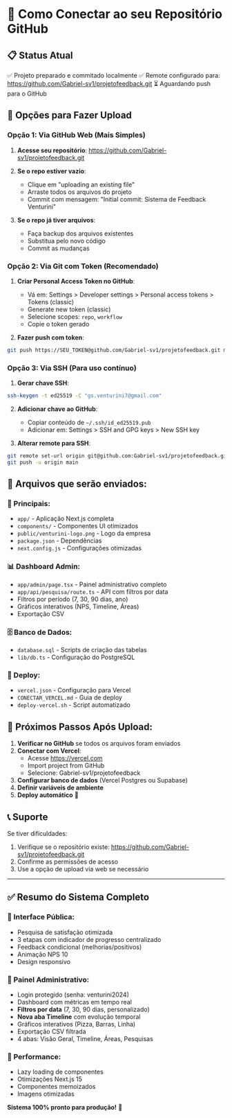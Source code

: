 # 🔗 Como Conectar ao seu Repositório GitHub

## 📋 Status Atual
✅ Projeto preparado e commitado localmente
✅ Remote configurado para: https://github.com/Gabriel-sv1/projetofeedback.git
⏳ Aguardando push para o GitHub

## 🚀 Opções para Fazer Upload

### Opção 1: Via GitHub Web (Mais Simples)

1. **Acesse seu repositório**: https://github.com/Gabriel-sv1/projetofeedback.git
2. **Se o repo estiver vazio**:
   - Clique em "uploading an existing file"
   - Arraste todos os arquivos do projeto
   - Commit com mensagem: "Initial commit: Sistema de Feedback Venturini"

3. **Se o repo já tiver arquivos**:
   - Faça backup dos arquivos existentes
   - Substitua pelo novo código
   - Commit as mudanças

### Opção 2: Via Git com Token (Recomendado)

1. **Criar Personal Access Token no GitHub**:
   - Vá em: Settings > Developer settings > Personal access tokens > Tokens (classic)
   - Generate new token (classic)
   - Selecione scopes: `repo`, `workflow`
   - Copie o token gerado

2. **Fazer push com token**:
```bash
git push https://SEU_TOKEN@github.com/Gabriel-sv1/projetofeedback.git main
```

### Opção 3: Via SSH (Para uso contínuo)

1. **Gerar chave SSH**:
```bash
ssh-keygen -t ed25519 -C "gs.venturini7@gmail.com"
```

2. **Adicionar chave ao GitHub**:
   - Copiar conteúdo de `~/.ssh/id_ed25519.pub`
   - Adicionar em: Settings > SSH and GPG keys > New SSH key

3. **Alterar remote para SSH**:
```bash
git remote set-url origin git@github.com:Gabriel-sv1/projetofeedback.git
git push -u origin main
```

## 📁 Arquivos que serão enviados:

### 🎯 Principais:
- `app/` - Aplicação Next.js completa
- `components/` - Componentes UI otimizados
- `public/venturini-logo.png` - Logo da empresa
- `package.json` - Dependências
- `next.config.js` - Configurações otimizadas

### 📊 Dashboard Admin:
- `app/admin/page.tsx` - Painel administrativo completo
- `app/api/pesquisa/route.ts` - API com filtros por data
- Filtros por período (7, 30, 90 dias, ano)
- Gráficos interativos (NPS, Timeline, Áreas)
- Exportação CSV

### 🗄️ Banco de Dados:
- `database.sql` - Scripts de criação das tabelas
- `lib/db.ts` - Configuração do PostgreSQL

### 🚀 Deploy:
- `vercel.json` - Configuração para Vercel
- `CONECTAR_VERCEL.md` - Guia de deploy
- `deploy-vercel.sh` - Script automatizado

## 🎯 Próximos Passos Após Upload:

1. **Verificar no GitHub** se todos os arquivos foram enviados
2. **Conectar com Vercel**:
   - Acesse https://vercel.com
   - Import project from GitHub
   - Selecione: Gabriel-sv1/projetofeedback
3. **Configurar banco de dados** (Vercel Postgres ou Supabase)
4. **Definir variáveis de ambiente**
5. **Deploy automático** 🚀

## 📞 Suporte

Se tiver dificuldades:
1. Verifique se o repositório existe: https://github.com/Gabriel-sv1/projetofeedback.git
2. Confirme as permissões de acesso
3. Use a opção de upload via web se necessário

---

## ✅ Resumo do Sistema Completo

### 🎨 Interface Pública:
- Pesquisa de satisfação otimizada
- 3 etapas com indicador de progresso centralizado
- Feedback condicional (melhorias/positivos)
- Animação NPS 10
- Design responsivo

### 🔧 Painel Administrativo:
- Login protegido (senha: venturini2024)
- Dashboard com métricas em tempo real
- **Filtros por data** (7, 30, 90 dias, personalizado)
- **Nova aba Timeline** com evolução temporal
- Gráficos interativos (Pizza, Barras, Linha)
- Exportação CSV filtrada
- 4 abas: Visão Geral, Timeline, Áreas, Pesquisas

### 🚀 Performance:
- Lazy loading de componentes
- Otimizações Next.js 15
- Componentes memoizados
- Imagens otimizadas

**Sistema 100% pronto para produção!** 🎉
